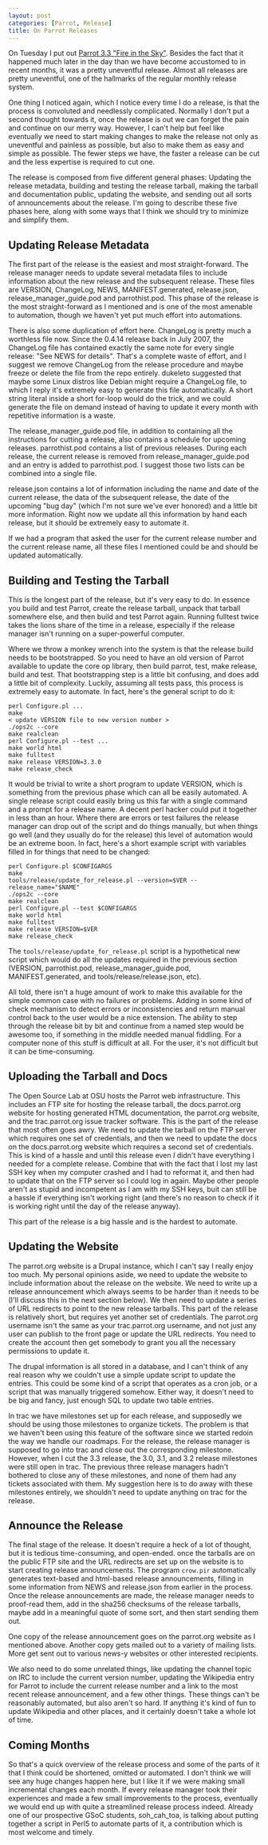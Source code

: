 ```yaml
---
layout: post
categories: [Parrot, Release]
title: On Parrot Releases
---
```


On Tuesday I put out [Parrot 3.3 "Fire in the Sky"][parrot_3_3]. Besides the
fact that it happened much later in the day than we have become accustomed to
in recent months, it was a pretty uneventful release. Almost all releases are
pretty uneventful, one of the hallmarks of the regular monthly release system.

[parrot_3_3]: /2011/04/19/parrot_3_3.html

One thing I noticed again, which I notice every time I do a release, is that
the process is convoluted and needlessly complicated. Normally I don't put a
second thought towards it, once the release is out we can forget the pain and
continue on our merry way. However, I can't help but feel like eventually we
need to start making changes to make the release not only as uneventful and
painless as possible, but also to make them as easy and simple as possible.
The fewer steps we have, the faster a release can be cut and the less
expertise is required to cut one.

The release is composed from five different general phases: Updating the
release metadata, building and testing the release tarball, making the tarball
and documentation public, updating the website, and sending out all sorts of
announcements about the release. I'm going to describe these five phases here,
along with some ways that I think we should try to minimize and simplify them.

## Updating Release Metadata

The first part of the release is the easiest and most straight-forward. The
release manager needs to update several metadata files to include information
about the new release and the subsequent release. These files are VERSION,
ChangeLog, NEWS, MANIFEST.generated, release.json, release_manager_guide.pod
and parrothist.pod. This phase of the release is the most straight-forward as
I mentioned and is one of the most amenable to automation, though we haven't
yet put much effort into automations.

There is also some duplication of effort here. ChangeLog is pretty much a
worthless file now. Since the 0.4.14 release back in July 2007, the ChangeLog
file has contained exactly the same note for every single release: "See NEWS
for details". That's a complete waste of effort, and I suggest we remove
ChangeLog from the release procedure and maybe freeze or delete the file from
the repo entirely. dukeleto suggested that maybe some Linux distros like
Debian might require a ChangeLog file, to which I reply it's extremely easy
to generate this file automatically. A short string literal inside a short
for-loop would do the trick, and we could generate the file on demand instead
of having to update it every month with repetitive information is a waste.

The release_manager_guide.pod file, in addition to containing all the
instructions for cutting a release, also contains a schedule for upcoming
releases. parrothist.pod contains a list of previous releases. During each
release, the current release is removed from release_manager_guide.pod and
an entry is added to parrothist.pod. I suggest those two lists can be combined
into a single file.

release.json contains a lot of information including the name and date of the
current release, the data of the subsequent release, the date of the upcoming
"bug day" (which I'm not sure we've ever honored) and a little bit more
information. Right now we update all this information by hand each release,
but it should be extremely easy to automate it.

If we had a program that asked the user for the current release number and the
current release name, all these files I mentioned could be and should be
updated automatically.

## Building and Testing the Tarball

This is the longest part of the release, but it's very easy to do. In essence
you build and test Parrot, create the release tarball, unpack that tarball
somewhere else, and then build and test Parrot again. Running fulltest twice
takes the lions share of the time in a release, especially if the release
manager isn't running on a super-powerful computer.

Where we throw a monkey wrench into the system is that the release build needs
to be bootstrapped. So you need to have an old version of Parrot available to
update the core op library, then build parrot, test, make release, build and
test. That bootstrapping step is a little bit confusing, and does add a little
bit of complexity. Luckily, assuming all tests pass, this process is extremely
easy to automate. In fact, here's the general script to do it:

    perl Configure.pl ...
    make
    < update VERSION file to new version number >
    ./ops2c --core
    make realclean
    perl Configure.pl --test ...
    make world html
    make fulltest
    make release VERSION=3.3.0
    make release_check

It would be trivial to write a short program to update VERSION, which is
something from the previous phase which can all be easily automated. A single
release script could easily bring us this far with a single command and a
prompt for a release name. A decent perl hacker could put it together in less
than an hour. Where there are errors or test failures the release manager can
drop out of the script and do things manually, but when things go well (and
they usually do for the release) this level of automation would be an extreme
boon. In fact, here's a short example script with variables filled in for
things that need to be changed:

    perl Configure.pl $CONFIGARGS
    make
    tools/release/update_for_release.pl --version=$VER --release_name="$NAME"
    ./ops2c --core
    make realclean
    perl Configure.pl --test $CONFIGARGS
    make world html
    make fulltest
    make release VERSION=$VER
    make release_check

The `tools/release/update_for_release.pl` script is a hypothetical new script
which would do all the updates required in the previous section (VERSION,
parrothist.pod, release_manager_guide.pod, MANIFEST.generated, and
tools/release/release.json, etc).

All told, there isn't a huge amount of work to make this available for the
simple common case with no failures or problems. Adding in some kind of check
mechanism to detect errors or inconsistencies and return manual control
back to the user would be a nice extension. The ability to step through the
release bit by bit and continue from a named step would be awesome too, if
something in the middle needed manual fiddling. For a computer none of this
stuff is difficult at all. For the user, it's not difficult but it can be
time-consuming.

## Uploading the Tarball and Docs

The Open Source Lab at OSU hosts the Parrot web infrastructure. This includes
an FTP site for hosting the release tarball, the docs.parrot.org website for
hosting generated HTML documentation, the parrot.org website, and the
trac.parrot.org issue tracker software. This is the part of the release that
most often goes awry. We need to update the tarball on the FTP server which
requires one set of credentials, and then we need to update the docs on the
docs.parrot.org website which requires a second set of credentials. This is
kind of a hassle and until this release even *I* didn't have everything I
needed for a complete release. Combine that with the fact that I lost my last
SSH key when my computer crashed and I had to reformat it, and then had to
update that on the FTP server so I could log in again. Maybe other people
aren't as stupid and incompetent as I am with my SSH keys, buit can still be
a hassle if everything isn't working right (and there's no reason to check if
it is working right until the day of the release anyway).

This part of the release is a big hassle and is the hardest to automate.

## Updating the Website

The parrot.org website is a Drupal instance, which I can't say I really enjoy
too much. My personal opinions aside, we need to update the website to include
information about the release on the website. We need to write up a release
announcement which always seems to be harder than it needs to be (I'll discuss
this in the next section below). We then need to update a series of URL
redirects to point to the new release tarballs. This part of the release is
relatively short, but requires yet another set of credentials. The parrot.org
username isn't the same as your trac.parrot.org username, and not just any
user can publish to the front page or update the URL redirects. You need to
create the account then get somebody to grant you all the necessary
permissions to update it.

The drupal information is all stored in a database, and I can't think of any
real reason why we couldn't use a simple update script to update the entries.
This could be some kind of a script that operates as a cron job, or a script
that was manually triggered somehow. Either way, it doesn't need to be big and
fancy, just enough SQL to update two table entries.

In trac we have milestones set up for each release, and supposedly we should
be using those milestones to organize tickets. The problem is that we haven't
been using this feature of the software since we started redoin the way we
handle our roadmaps. For the release, the release manager is supposed to go
into trac and close out the corresponding milestone. However, when I cut the
3.3 release, the 3.0, 3.1, and 3.2 release milestones were still open in trac.
The previous three release managers hadn't bothered to close any of these
milestones, and none of them had any tickets associated with them. My
suggestion here is to do away with these milestones entirely, we shouldn't
need to update anything on trac for the release.

## Announce the Release

The final stage of the release. It doesn't require a heck of a lot of thought,
but it is tedious time-consuming, and open-ended. once the tarballs are on the
public FTP site and the URL redirects are set up on the website is to start
creating release announcements. The program `crow.pir` automatically generates
text-based and html-based release announcements, filling in some information
from NEWS and release.json from earlier in the process. Once the release
announcements are made, the release manager needs to proof-read them, add in
the sha256 checksums of the release tarballs, maybe add in a meaningful quote
of some sort, and then start sending them out.

One copy of the release announcement goes on the parrot.org website as I
mentioned above. Another copy gets mailed out to a variety of mailing lists.
More get sent out to various news-y websites or other interested recipients.

We also need to do some unrelated things, like updating the channel topic on
IRC to include the current version number, updating the Wikipedia entry for
Parrot to include the current release number and a link to the most recent
release announcement, and a few other things. These things can't be reasonably
automated, but also aren't so hard. If anything it's kind of fun to update
Wikipedia and other places, and it certainly doesn't take a whole lot of time.

## Coming Months

So that's a quick overview of the release process and some of the parts of it
that I think could be shortened, omitted or automated. I don't think we will
see any huge changes happen here, but I like it if we were making small
incremental changes each month. If every release manager took their
experiences and made a few small improvements to the process, eventually we
would end up with quite a streamlined release process indeed. Already one of
our prospective GSoC students, soh_cah_toa, is talking about putting together
a script in Perl5 to automate parts of it, a contribution which is most
welcome and timely.
